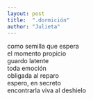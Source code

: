 ```yaml
---
layout: post
title:  ".dormición"
author: "Julieta"
---
```


como semilla que espera    
el momento propicio    
guardo latente     
toda emoción    
obligada al reparo    
espero, en secreto    
encontrarla viva al deshielo

